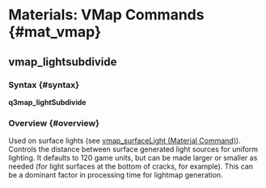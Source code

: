 # Materials: VMap Commands {#mat_vmap}
## vmap_lightsubdivide
### Syntax {#syntax}

**q3map_lightSubdivide <units>**

### Overview {#overview}

Used on surface lights (see [vmap_surfaceLight (Material
Command)](vmap_surfaceLight)). Controls
the distance between surface generated light sources for uniform
lighting. It defaults to 120 game units, but can be made larger or
smaller as needed (for light surfaces at the bottom of cracks, for
example). This can be a dominant factor in processing time for lightmap
generation.